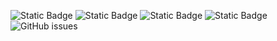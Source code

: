 ![Static Badge](https://img.shields.io/badge/blacklists-60-000000) ![Static Badge](https://img.shields.io/badge/blacklisted-2816451-cc0000) ![Static Badge](https://img.shields.io/badge/whitelisted-2243-00CC00) ![Static Badge](https://img.shields.io/badge/streaming_blacklist-28107-000000) ![GitHub issues](https://img.shields.io/github/issues/fabriziosalmi/blacklists)
